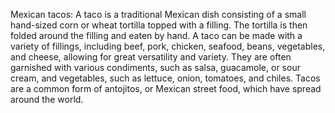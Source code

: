 Mexican tacos:
A taco  is a traditional Mexican dish consisting of a small hand-sized corn or wheat tortilla topped with a filling. The tortilla is then folded around the filling and eaten by hand. A taco can be made with a variety of fillings, including beef, pork, chicken, seafood, beans, vegetables, and cheese, allowing for great versatility and variety. They are often garnished with various condiments, such as salsa, guacamole, or sour cream, and vegetables, such as lettuce, onion, tomatoes, and chiles. Tacos are a common form of antojitos, or Mexican street food, which have spread around the world.